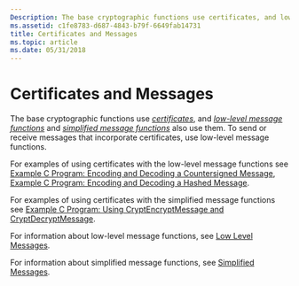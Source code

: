 ```yaml
---
Description: The base cryptographic functions use certificates, and low-level message functions and simplified message functions also use them. To send or receive messages that incorporate certificates, use low-level message functions.
ms.assetid: c1fe8783-d687-4843-b79f-6649fab14731
title: Certificates and Messages
ms.topic: article
ms.date: 05/31/2018
---
```


# Certificates and Messages

The base cryptographic functions use [*certificates*](https://msdn.microsoft.com/en-us/library/ms721572(v=VS.85).aspx), and [*low-level message functions*](https://msdn.microsoft.com/en-us/library/ms721592(v=VS.85).aspx) and [*simplified message functions*](https://msdn.microsoft.com/en-us/library/ms721625(v=VS.85).aspx) also use them. To send or receive messages that incorporate certificates, use low-level message functions.

For examples of using certificates with the low-level message functions see [Example C Program: Encoding and Decoding a Countersigned Message](example-c-program-encoding-and-decoding-a-countersigned-message.md), [Example C Program: Encoding and Decoding a Hashed Message](example-c-program-encoding-and-decoding-a-hashed-message.md).

For examples of using certificates with the simplified message functions see [Example C Program: Using CryptEncryptMessage and CryptDecryptMessage](example-c-program-using-cryptencryptmessage-and-cryptdecryptmessage.md).

For information about low-level message functions, see [Low Level Messages](low-level-messages.md).

For information about simplified message functions, see [Simplified Messages](simplified-messages.md).

 

 




